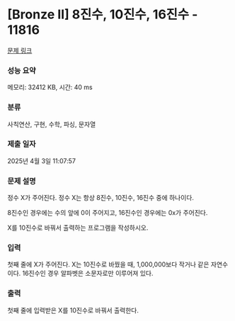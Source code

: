 # [Bronze II] 8진수, 10진수, 16진수 - 11816 

[문제 링크](https://www.acmicpc.net/problem/11816) 

### 성능 요약

메모리: 32412 KB, 시간: 40 ms

### 분류

사칙연산, 구현, 수학, 파싱, 문자열

### 제출 일자

2025년 4월 3일 11:07:57

### 문제 설명

<p>정수 X가 주어진다. 정수 X는 항상 8진수, 10진수, 16진수 중에 하나이다.</p>

<p>8진수인 경우에는 수의 앞에 0이 주어지고, 16진수인 경우에는 0x가 주어진다.</p>

<p>X를 10진수로 바꿔서 출력하는 프로그램을 작성하시오.</p>

### 입력 

 <p>첫째 줄에 X가 주어진다. X는 10진수로 바꿨을 때, 1,000,000보다 작거나 같은 자연수이다. 16진수인 경우 알파벳은 소문자로만 이루어져 있다.</p>

### 출력 

 <p>첫째 줄에 입력받은 X를 10진수로 바꿔서 출력한다.</p>

